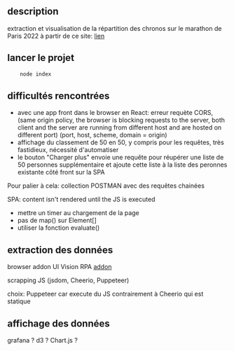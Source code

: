 
## description

extraction et visualisation de la répartition des chronos sur le marathon de Paris 2022 à partir de ce site: [lien](https://resultscui.active.com/events/SchneiderElectricMarathondeParis2022)

## lancer le projet

```sh
    node index
```

## difficultés rencontrées

- avec une app front dans le browser en React: erreur requète CORS,
  (same origin policy, the browser is blocking requests to the server, both client and the server are running from different host and are hosted on different port) (port, host, scheme, domain = origin)
- affichage du classement de 50 en 50, y compris pour les requêtes, très fastidieux, nécessité d'automatiser
- le bouton "Charger plus" envoie une requête pour réupérer une liste de 50 personnes supplémentaire et ajoute cette liste à la liste des peronnes existante côté front sur la SPA

Pour palier à cela: collection POSTMAN avec des requêtes chainées

SPA: content isn't rendered until the JS is executed

- mettre un timer au chargement de la page
- pas de map() sur Element[]
- utiliser la fonction evaluate()

## extraction des données

browser addon UI Vision RPA [addon](https://chrome.google.com/webstore/detail/uivision-rpa/gcbalfbdmfieckjlnblleoemohcganoc)

scrapping JS (jsdom, Cheerio, Puppeteer)

choix: Puppeteer car execute du JS contrairement à Cheerio qui est statique

## affichage des données

grafana ?
d3 ? Chart.js ?
